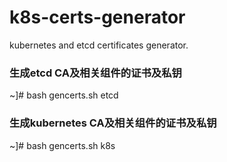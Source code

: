# k8s-certs-generator
kubernetes and etcd certificates generator.

### 生成etcd CA及相关组件的证书及私钥
~]# bash gencerts.sh etcd


### 生成kubernetes CA及相关组件的证书及私钥
~]# bash gencerts.sh k8s



